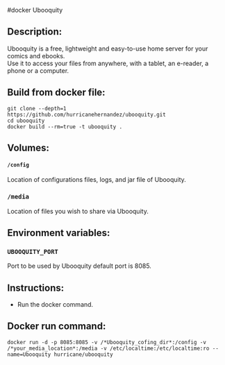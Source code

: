 #docker Ubooquity

## Description:
Ubooquity is a free, lightweight and easy-to-use home server for your comics and ebooks.  
Use it to access your files from anywhere, with a tablet, an e-reader, a phone or a computer.

## Build from docker file:

```
git clone --depth=1 https://github.com/hurricanehernandez/ubooquity.git 
cd ubooquity
docker build --rm=true -t ubooquity . 
```

## Volumes:

#### `/config`

Location of configurations files, logs, and jar file of Ubooquity.

### `/media`

Location of files you wish to share via Ubooquity.

## Environment variables:

### `UBOOQUITY_PORT`

Port to be used by Ubooquity default port is 8085.


## Instructions:

* Run the docker command.

## Docker run command:

```
docker run -d -p 8085:8085 -v /*Ubooquity_cofing_dir*:/config -v /*your_media_location*:/media -v /etc/localtime:/etc/localtime:ro --name=Ubooquity hurricane/ubooquity

```
